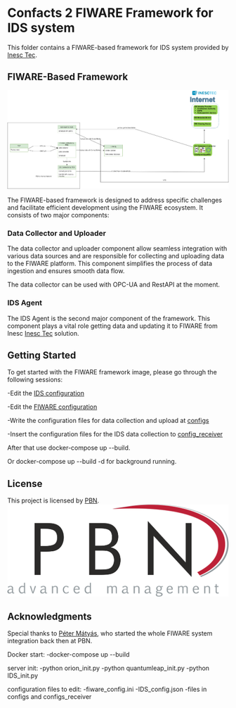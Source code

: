 # Confacts 2 FIWARE Framework for IDS system

This folder contains a FIWARE-based framework for IDS system provided by [Inesc Tec](https://gitlab.inesctec.pt/ids/dataspace-4confacts).

## FIWARE-Based Framework
![FIWARE Framework](../../images/FIWARE_FRAMEWORK.png)

The FIWARE-based framework is designed to address specific challenges and facilitate efficient development using the FIWARE ecosystem. It consists of two major components:

### Data Collector and Uploader

The data collector and uploader component allow seamless integration with various data sources and are responsible for collecting and uploading data to the FIWARE platform. This component simplifies the process of data ingestion and ensures smooth data flow.

The data collector can be used with OPC-UA and RestAPI at the moment.

### IDS Agent

The IDS Agent is the second major component of the framework. This component plays a vital role getting data and updating it to FIWARE from Inesc [Inesc Tec](https://gitlab.inesctec.pt/ids/dataspace-4confacts) solution.

## Getting Started

To get started with the FIWARE framework image, please go through the following sessions:

-Edit the [IDS configuration](IDS_config.json)

-Edit the [FIWARE configuration](fiware_config.ini)

-Write the configuration files for data collection and upload at [configs](configs)

-Insert the configuration files for the IDS data collection to [config_receiver](configs_receiver)

After that use docker-compose up --build.

Or docker-compose up --build -d for background running.


## License

This project is licensed by [PBN](https://www.pbn.hu/).
![PBN](../../images/PBN_logo_transparent.png)
## Acknowledgments

Special thanks to [Péter Mátyás](https://www.linkedin.com/in/p%C3%A9ter-m%C3%A1ty%C3%A1s-a86aa4130), who started the whole FIWARE system integration back then at PBN.



Docker start:
-docker-compose up --build




server init:
-python orion_init.py
-python quantumleap_init.py
-python IDS_init.py

configuration files to edit:
-fiware_config.ini
-IDS_config.json
-files in configs and configs_receiver
